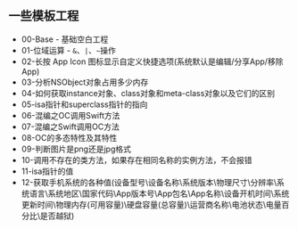 ## 一些模板工程
* 00-Base - 基础空白工程
* 01-位域运算 - `&`、`|`、`~`操作
* 02-长按 App Icon 图标显示自定义快捷选项(系统默认是编辑/分享App/移除App)
* 03-分析NSObject对象占用多少内存
* 04-如何获取instance对象、class对象和meta-class对象以及它们的区别
* 05-isa指针和superclass指针的指向
* 06-混编之OC调用Swift方法
* 07-混编之Swift调用OC方法
* 08-OC的多态特性及其特性
* 09-判断图片是png还是jpg格式
* 10-调用不存在的类方法，如果存在相同名称的实例方法，不会报错
* 11-isa指针的值
* 12-获取手机系统的各种值(设备型号\设备名称\系统版本\物理尺寸\分辨率\系统语言\系统地区\国家代码\App版本号\App包名\App名称\设备开机时间\系统更新时间\物理内存(可用容量)\硬盘容量(总容量)\运营商名称\电池状态\电量百分比\是否越狱)


